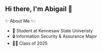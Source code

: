 ## Hi there, I'm Abigail 👋

✨ About Me ✨:

- 🦉 Student at Kennesaw State Univeristy
- 🔒 Information Security & Assurance Major
- 👩‍🎓 Class of 2025

